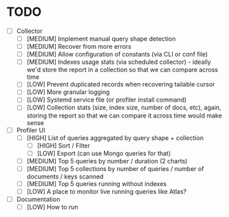 # TODO

- [ ] Collector
  - [ ] [MEDIUM] Implement manual query shape detection
  - [ ] [MEDIUM] Recover from more errors
  - [ ] [MEDIUM] Allow configuration of constants (via CLI or conf file)
  - [ ] [MEDIUM] Indexes usage stats (via scheduled collector) - ideally we'd store the report in a collection so that we can compare across time
  - [ ] [LOW] Prevent duplicated records when recovering tailable cursor
  - [ ] [LOW] More granular logging
  - [ ] [LOW] Systemd service file (or profiler install command)
  - [ ] [LOW] Collection stats (size, index size, number of docs, etc), again, storing the report so that we can compare it across time would make sense
- [ ] Profiler UI
  - [ ] [HIGH] List of queries aggregated by query shape + collection
    - [ ] [HIGH] Sort / Filter
    - [ ] [LOW] Export (can use Mongo queries for that)
  - [ ] [MEDIUM] Top 5 queries by number / duration (2 charts)
  - [ ] [MEDIUM] Top 5 collections by number of queries / number of documents / keys scanned
  - [ ] [MEDIUM] Top 5 queries running without indexes
  - [ ] [LOW] A place to monitor live running queries like Atlas? 
- [ ] Documentation
  - [ ] [LOW] How to run